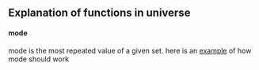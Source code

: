 
## Explanation of functions in universe

#### mode

mode is the most repeated value of a given set.  here is an
[example](http://www.datasciencemadesimple.com/mode-function-python-pandas-dataframe-row-column-wise-mode/)
of how mode should work
